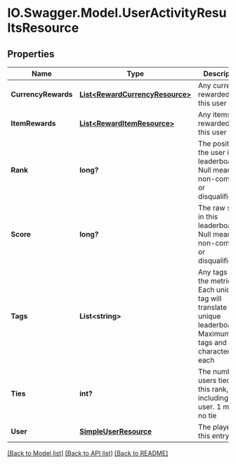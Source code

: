 # IO.Swagger.Model.UserActivityResultsResource
## Properties

Name | Type | Description | Notes
------------ | ------------- | ------------- | -------------
**CurrencyRewards** | [**List&lt;RewardCurrencyResource&gt;**](RewardCurrencyResource.md) | Any currency rewarded to this user | [optional] 
**ItemRewards** | [**List&lt;RewardItemResource&gt;**](RewardItemResource.md) | Any items rewarded to this user | [optional] 
**Rank** | **long?** | The position of the user in the leaderboard. Null means non-compete or disqualification | [optional] 
**Score** | **long?** | The raw score in this leaderboard. Null means non-compete or disqualification | [optional] 
**Tags** | **List&lt;string&gt;** | Any tags for the metric. Each unique tag will translate into a unique leaderboard. Maximum 5 tags and 50 characters each | [optional] 
**Ties** | **int?** | The number of users tied at this rank, including this user. 1 means no tie | [optional] 
**User** | [**SimpleUserResource**](SimpleUserResource.md) | The player for this entry | 

[[Back to Model list]](../README.md#documentation-for-models) [[Back to API list]](../README.md#documentation-for-api-endpoints) [[Back to README]](../README.md)

